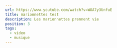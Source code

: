 ```yaml
---
url: https://www.youtube.com/watch?v=WOA7y3UnfuE
title: marionnettes test
description: Les marionnettes prennent vie
position: 3
tags:
  - video
  - musique
---
```


